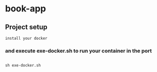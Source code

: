 # book-app

## Project setup
```
install your docker 

```

### and execute exe-docker.sh to run your container in the port
```

sh exe-docker.sh

```
